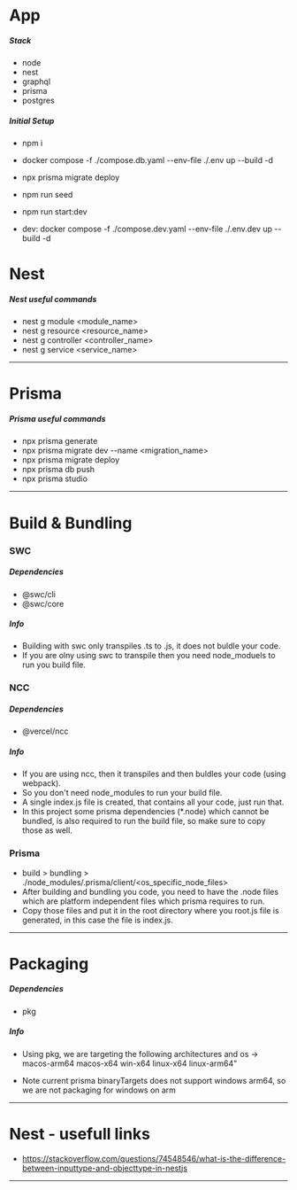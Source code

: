 # App

##### Stack

- node
- nest
- graphql
- prisma
- postgres

##### Initial Setup

- npm i
- docker compose -f ./compose.db.yaml --env-file ./.env up --build -d
- npx prisma migrate deploy
- npm run seed
- npm run start:dev

- dev: docker compose -f ./compose.dev.yaml --env-file ./.env.dev up --build -d

# Nest

##### Nest useful commands

- nest g module <module_name>
- nest g resource <resource_name>
- nest g controller <controller_name>
- nest g service <service_name>

---

# Prisma

##### Prisma useful commands

- npx prisma generate
- npx prisma migrate dev --name <migration_name>
- npx prisma migrate deploy
- npx prisma db push
- npx prisma studio

---

# Build & Bundling

### SWC

##### Dependencies

- @swc/cli
- @swc/core

##### Info

- Building with swc only transpiles .ts to .js, it does not buldle your code.
- If you are olny using swc to transpile then you need node_moduels to run you build file.

### NCC

##### Dependencies

- @vercel/ncc

##### Info

- If you are using ncc, then it transpiles and then buldles your code (using webpack).
- So you don't need node_modules to run your build file.
- A single index.js file is created, that contains all your code, just run that.
- In this project some prisma dependencies (\*.node) which cannot be bundled, is also required to run the build file, so make sure to copy those as well.

### Prisma

- build > bundling > ./node_modules/.prisma/client/<os_specific_node_files>
- After building and bundling you code, you need to have the .node files which are platform independent files which prisma requires to run.
- Copy those files and put it in the root directory where you root.js file is generated, in this case the file is index.js.

---

# Packaging

##### Dependencies

- pkg

##### Info

- Using pkg, we are targeting the following architectures and os ->
  macos-arm64
  macos-x64
  win-x64
  linux-x64
  linux-arm64"

- Note current prisma binaryTargets does not support windows arm64, so we are not packaging for windows on arm

---

# Nest - usefull links

- https://stackoverflow.com/questions/74548546/what-is-the-difference-between-inputtype-and-objecttype-in-nestjs

---
